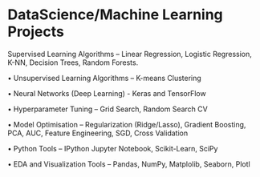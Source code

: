 # DataScience/Machine Learning Projects


Supervised Learning Algorithms – Linear Regression, Logistic Regression, K-NN, Decision Trees, Random Forests.

• Unsupervised Learning Algorithms – K-means Clustering

• Neural Networks (Deep Learning) - Keras and TensorFlow

• Hyperparameter Tuning – Grid Search, Random Search CV

• Model Optimisation – Regularization (Ridge/Lasso), Gradient Boosting, PCA, AUC, Feature Engineering, SGD, Cross Validation

• Python Tools – IPython Jupyter Notebook, Scikit-Learn, SciPy

• EDA and Visualization Tools – Pandas, NumPy, Matplolib, Seaborn, Plotl
